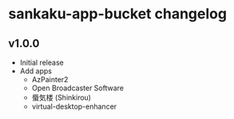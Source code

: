 # sankaku-app-bucket changelog

## v1.0.0
- Initial release
- Add apps
    - AzPainter2
    - Open Broadcaster Software
    - 蜃気楼 (Shinkirou)
    - virtual-desktop-enhancer

